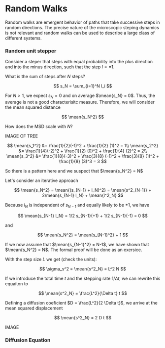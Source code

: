 # Random Walks

Random walks are emergent behavior of paths that take successive steps in random directions. The precise nature of the microscopic steping dynamics is not relevant and random walks can be used to describe a large class of different systems.

### Random unit stepper

Consider a steper that steps with equal probability into the plus direction and into the minus direction, such that the step $l = \pm 1$.

What is the sum of steps after $N$ steps?

$$
s_N = \sum_{i=1}^N l_i
$$

For $N>1$, we expect $s_N = 0$ and on average $\mean{s_N} = 0$. Thus, the average is not a good characterisitc measure. Therefore, we will consider the mean squared distance

$$
\mean{s_N^2}
$$

How does the MSD scale with $N$?

IMAGE OF TREE

$$
\mean{s_1^2} &= \frac{1}{2}(-1)^2 + \frac{1}{2} (1)^2 = 1\\
\mean{s_2^2} &= \frac{1}{4}(-2)^2 + \frac{1}{2} (0)^2 + \frac{1}{4} (2)^2 = 2\\
\mean{s_3^2} &= \frac{1}{8}(-3)^2 + \frac{3}{8} (-1)^2 + \frac{3}{8} (1)^2 + \frac{1}{8} (3)^3 = 3
$$

So there is a pattern here and we suspect that $\mean{s_N^2} = N$

Let's consider an iterative approach

$$
\mean{s_N^2} = \mean{(s_{N-1} + l_N)^2} = \mean{s^2_{N-1}} + 2\mean{s_{N-1} l_N} + \mean{l^2_N}
$$

Because $l_N$ is independent of $s_{N-1}$ and equally likely to be $\pm 1$, we have

$$
\mean{s_{N-1} l_N} = 1/2 s_{N-1}(+1) + 1/2 s_{N-1}(-1) = 0
$$

and

$$
\mean{s_N^2} = \mean{s_{N-1}^2} + 1
$$

If we now assume that $\mean{s_{N-1}^2} = N-1$, we have shown that $\mean{s_N^2} = N$. The formal proof will be done as an exersice.

With the step size $L$ we get (check the units):

$$
\sigma_s^2 = \mean{s^2_N} = L^2 N
$$

If we introduce the total time $t$ and the stepping rate $1/\Delta t$, we can rewrite this equaiton to

$$
\mean{s^2_N} = \frac{L^2}{\Delta t} t
$$

Defining a diffusion coeficient $D = \frac{L^2}{2 \Delta t}$, we arrive at the mean squared displacement

$$
\mean{s^2_N} = 2 D t
$$

IMAGE

### Diffusion Equation
